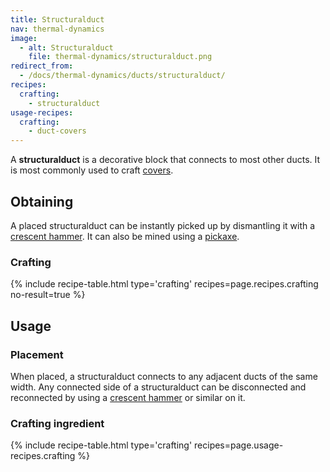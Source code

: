 ```yaml
---
title: Structuralduct
nav: thermal-dynamics
image:
  - alt: Structuralduct
    file: thermal-dynamics/structuralduct.png
redirect_from:
  - /docs/thermal-dynamics/ducts/structuralduct/
recipes:
  crafting:
    - structuralduct
usage-recipes:
  crafting:
    - duct-covers
---
```


A **structuralduct** is a decorative block that connects to most other ducts. It
is most commonly used to craft [covers](/docs/covers/).


Obtaining
---------

A placed structuralduct can be instantly picked up by dismantling it with a
[crescent hammer](/docs/crescent-hammer/). It can also be mined using a
[pickaxe](https://minecraft.gamepedia.com/Pickaxe).

### Crafting
{% include recipe-table.html type='crafting' recipes=page.recipes.crafting no-result=true %}


Usage
-----

### Placement
When placed, a structuralduct connects to any adjacent ducts of the same width.
Any connected side of a structuralduct can be disconnected and reconnected by
using a [crescent hammer](/docs/crescent-hammer/) or similar on it.

### Crafting ingredient
{% include recipe-table.html type='crafting' recipes=page.usage-recipes.crafting %}
